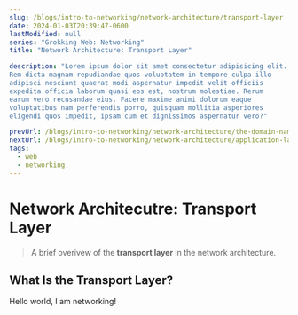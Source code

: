```yaml
---
slug: /blogs/intro-to-networking/network-architecture/transport-layer
date: 2024-01-03T20:39:47-0600
lastModified: null
series: "Grokking Web: Networking"
title: "Network Architecture: Transport Layer"

description: "Lorem ipsum dolor sit amet consectetur adipisicing elit. 
Rem dicta magnam repudiandae quos voluptatem in tempore culpa illo 
adipisci nesciunt quaerat modi aspernatur impedit velit officiis 
expedita officia laborum quasi eos est, nostrum molestiae. Rerum 
earum vero recusandae eius. Facere maxime animi dolorum eaque 
voluptatibus nam perferendis porro, quisquam mollitia asperiores 
eligendi quos impedit, ipsam cum et dignissimos aspernatur vero?"

prevUrl: /blogs/intro-to-networking/network-architecture/the-domain-name-system
nextUrl: /blogs/intro-to-networking/network-architecture/application-layer
tags:
  - web
  - networking
---
```


# Network Architecutre: Transport Layer
> A brief overivew of the **transport layer** in the
> network architecture.

## What Is the Transport Layer?
Hello world, I am networking!